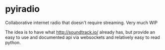 # pyiradio
Collaborative internet radio that doesn't require streaming.  Very much WIP

The idea is to have what http://soundtrack.io/ already has, but provide an easy
to use and documented api via websockets and relatively easy to read python.
